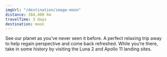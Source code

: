 ```yaml
---
imgUrl: "/destination/image-moon"
distance: 384,400 km
travelTime: 3 days
destination: moon
---
```


See our planet as you’ve never seen it before. A perfect relaxing trip away to help regain perspective and come
back refreshed. While you’re there, take in some history by visiting the Luna 2 and Apollo 11 landing sites.
